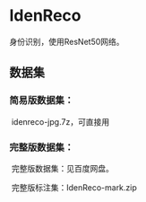 # IdenReco

身份识别，使用ResNet50网络。



## 数据集

### 简易版数据集：

​	idenreco-jpg.7z，可直接用

### 完整版数据集：

​	完整版数据集：见百度网盘。

​	完整版标注集：IdenReco-mark.zip
